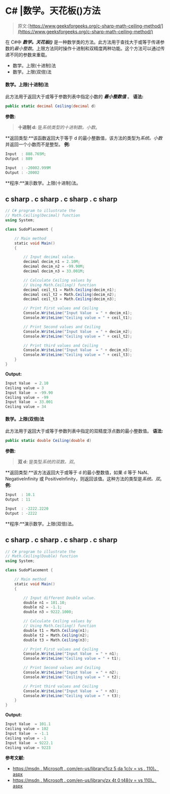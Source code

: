 # C# |数学。天花板()方法

> 原文:[https://www.geeksforgeeks.org/c-sharp-math-ceiling-method/](https://www.geeksforgeeks.org/c-sharp-math-ceiling-method/)

在 C#中 ***数学。天花板()*** 是一种数学类的方法。此方法用于查找大于或等于传递参数的*最小整数*。上限方法同时操作十进制和双精度两种功能。这个方法可以通过传递不同的参数来重载。

*   数学。上限(十进制)法
*   数学。上限(双倍)法

#### 数学。上限(十进制)法

此方法用于返回大于或等于参数列表中指定小数的 ***最小整数值*** 。
**语法:**

```cs
public static decimal Ceiling(decimal d)
```

**参数:**

> **十进制 d:** 是*系统类型的十进制数。小数*。

**返回类型:**该函数返回大于等于 d 的最小整数值，该方法的类型为*系统。小数*并返回一个小数而不是整型。
**例:**

```cs
Input  : 888.765M;
Output : 889

Input  : -20002.999M
Output : -20002
```

**程序:**演示数学。上限(十进制)法。

## c sharp . c sharp . c sharp . c sharp

```cs
// C# program to illustrate the
// Math.Ceiling(Decimal) function
using System;

class SudoPlacement {

    // Main method
    static void Main()
    {

        // Input decimal value.
        decimal decim_n1 = 2.10M;
        decimal decim_n2 = -99.90M;
        decimal decim_n3 = 33.001M;

        // Calculate Ceiling values by
        // Using Math.Ceiling() function
        decimal ceil_t1 = Math.Ceiling(decim_n1);
        decimal ceil_t2 = Math.Ceiling(decim_n2);
        decimal ceil_t3 = Math.Ceiling(decim_n3);

        // Print First values and Ceiling
        Console.WriteLine("Input Value  = " + decim_n1);
        Console.WriteLine("Ceiling value = " + ceil_t1);

        // Print Second values and Ceiling
        Console.WriteLine("Input Value  = " + decim_n2);
        Console.WriteLine("Ceiling value = " + ceil_t2);

        // Print third values and Ceiling
        Console.WriteLine("Input Value  = " + decim_n3);
        Console.WriteLine("Ceiling value = " + ceil_t3);
    }
}
```

**Output:** 

```cs
Input Value  = 2.10
Ceiling value = 3
Input Value  = -99.90
Ceiling value = -99
Input Value  = 33.001
Ceiling value = 34
```

#### 数学。上限(双倍)法

此方法用于返回大于或等于参数列表中指定的双精度浮点数的最小整数值。
**语法:**

```cs
public static double Ceiling(double d)
```

**参数:**

> **双 d:** 是类型*系统的双数。双*。

**返回类型:**该方法返回大于或等于 d 的最小整数值，如果 d 等于 NaN、NegativeInfinity 或 PositiveInfinity，则返回该值。这种方法的类型是*系统。双*。
**例:**

```cs
Input  : 10.1  
Output : 11

Input  : -2222.2220
Output : -2222
```

**程序:**演示数学。上限(双倍)法。

## c sharp . c sharp . c sharp . c sharp

```cs
// C# program to illustrate the
// Math.Ceiling(Double) function
using System;

class SudoPlacement {

    // Main method
    static void Main()
    {

        // Input different Double value.
        double n1 = 101.10;
        double n2 = -1.1;
        double n3 = 9222.1000;

        // Calculate Ceiling values by
        // Using Math.Ceiling() function
        double t1 = Math.Ceiling(n1);
        double t2 = Math.Ceiling(n2);
        double t3 = Math.Ceiling(n3);

        // Print First values and Ceiling
        Console.WriteLine("Input Value  = " + n1);
        Console.WriteLine("Ceiling value = " + t1);

        // Print Second values and Ceiling
        Console.WriteLine("Input Value  = " + n2);
        Console.WriteLine("Ceiling value = " + t2);

        // Print third values and Ceiling
        Console.WriteLine("Input Value  = " + n3);
        Console.WriteLine("Ceiling value = " + t3);
    }
}
```

**Output:** 

```cs
Input Value  = 101.1
Ceiling value = 102
Input Value  = -1.1
Ceiling value = -1
Input Value  = 9222.1
Ceiling value = 9223
```

**参考文献:**

*   [https://msdn . Microsoft . com/en-us/library/1cz 5 da 1c(v = vs . 110)。aspx](https://msdn.microsoft.com/en-us/library/1cz5da1c(v=vs.110).aspx)
*   [https://msdn . Microsoft . com/en-us/library/zx 4t 0 t48(v = vs 110)。aspx](https://msdn.microsoft.com/en-us/library/zx4t0t48(v=vs.110).aspx)